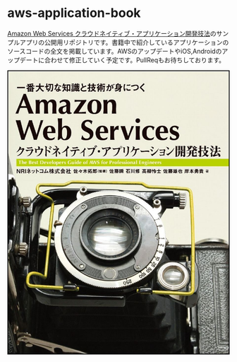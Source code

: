 # aws-application-book

[Amazon Web Services クラウドネイティブ・アプリケーション開発技法](http://amzn.to/23IZFVE)のサンプルアプリの公開用リポジトリです。書籍中で紹介しているアプリケーションのソースコードの全文を掲載しています。AWSのアップデートやiOS,Androidのアップデートに合わせて修正していく予定です。PullReqもお待ちしております。

![Amazon Web Services クラウドネイティブ・アプリケーション開発技法](./images/aws-app-book.jpg)
